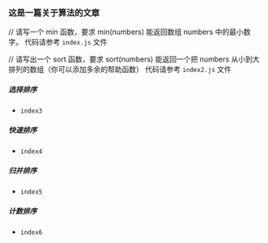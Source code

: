 ### 这是一篇关于算法的文章

// 请写一个 min 函数，要求 min(numbers) 能返回数组 numbers 中的最小数字。 
代码请参考 `index.js` 文件

// 请写出一个 sort 函数，要求 sort(numbers) 能返回一个把 numbers 从小到大排列的数组（你可以添加多余的帮助函数）
代码请参考 `index2.js` 文件



##### 选择排序

* `index3` 

##### 快速排序

* `index4` 

##### 归并排序

* `index5` 

##### 计数排序

* `index6` 